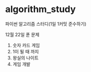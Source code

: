 # algorithm_study
파이썬 알고리즘 스터디(1일 1커밋 준수하기)

12월 22일 푼 문제
  1. 숫자 카드 게임
  2. 1이 될 때 까지
  3. 왕실의 나이트
  4. 게임 개발
